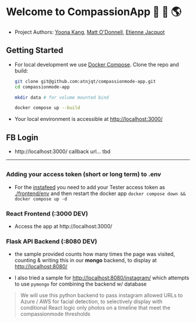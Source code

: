 # Welcome to CompassionApp 🪷 🧘 🌎

- Project Authors: [Yoona Kang](mailto:yoona.kang@asc.upenn.edu), [Matt O'Donnell](mailto:mbod@asc.upenn.edu),  [Etienne Jacquot](mailto:etienne.jacquot@asc.upenn.edu)

## Getting Started

- For local development we use [Docker Compose](https://docs.docker.com/compose/). Clone the repo and build:

    ```bash
    git clone git@github.com:atnjqt/compassionmode-app.git
    cd compassionmode-app

    mkdir data # for volume mounted bind

    docker compose up --build
    ```

- Your local environment is accessible at [http://localhost:3000/](http://localhost:3000/)

## FB Login

- http://localhost:3000/ callback url... tbd


____

##
### Adding your access token (short or long term) to .env

- For the [instafeed](http://localhost:3000/instafeed) you need to add your Tester access token as [./frontend/env](./frontend/.env) and then restart the docker app `docker compose down && docker compose up -d`


### React Frontend (:3000 DEV)

- Access the app at http://localhost:3000/

### Flask API Backend (:8080 DEV)

- the sample provided counts how many times the page was visited, counting & writing this in our **mongo** backend, to display at [http://localhost:8080/](http://localhost:8080/)

- I also tried a sample for [http://localhost:8080/instagram/](http://localhost:8080/instagram/) which attempts to use `pymongo` for combining the backend w/ database

> We will use this python backend to pass instagram allowed URLs to Azure / AWS for facial detection, to selectively display with conditional React logic only photos on a timeline that meet the compassionmode thresholds
